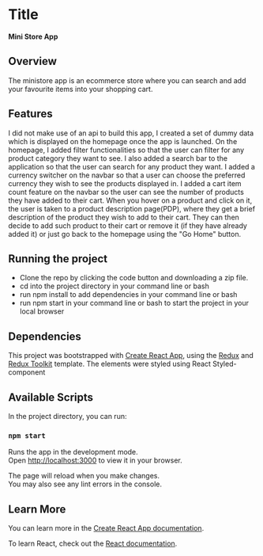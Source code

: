 # Title
**Mini Store App**

## Overview

The ministore app is an ecommerce store where you can search and add your favourite items into your shopping cart.

## Features

I did not make use of an api to build this app, I created a set of dummy data which is displayed on the homepage once the app is launched. On the homepage, I added filter functionalities so that the user can filter for any product category they want to see. I also added a search bar to the application so that the user can search for any product they want. I added a currency switcher on the navbar so that a user can choose the preferred currency they wish to see the products displayed in. I added a cart item count feature on the navbar so the user can see the number of products they have added to their cart. When you hover on a product and click on it, the user is taken to a product description page(PDP), where they get a brief description of the product they wish to add to their cart. They can then decide to add such product to their cart or remove it (if they have already added it) or just go back to the homepage using the "Go Home" button.

## Running the project

- Clone the repo by clicking the code button and downloading a zip file. 
- cd into the project directory in your command line or bash
- run npm install to add dependencies in your command line or bash
- run npm start in your command line or bash to start the project in your local browser

## Dependencies

This project was bootstrapped with [Create React App](https://github.com/facebook/create-react-app), using the [Redux](https://redux.js.org/) and [Redux Toolkit](https://redux-toolkit.js.org/) template. The elements were styled using React Styled-component

## Available Scripts

In the project directory, you can run:

### `npm start`

Runs the app in the development mode.\
Open [http://localhost:3000](http://localhost:3000) to view it in your browser.

The page will reload when you make changes.\
You may also see any lint errors in the console.



## Learn More

You can learn more in the [Create React App documentation](https://facebook.github.io/create-react-app/docs/getting-started).

To learn React, check out the [React documentation](https://reactjs.org/).
